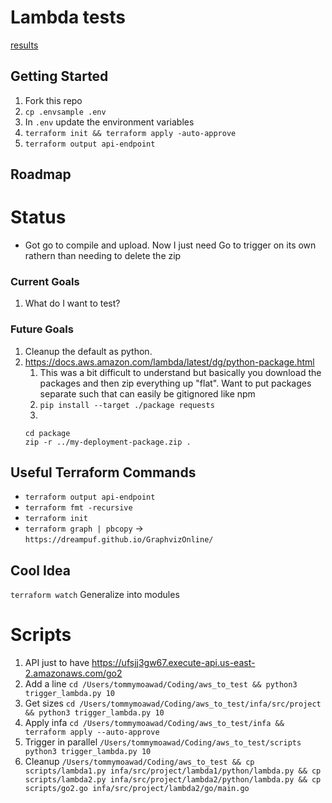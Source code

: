 # Lambda tests

[results](https://docs.google.com/spreadsheets/d/1JDyfZowv4baz4-L4gjoERHGiF4njhqyFfTCodCuFZAc/edit?usp=sharing)

## Getting Started

1. Fork this repo
1. `cp .envsample .env`
1. In `.env` update the environment variables
1. `terraform init && terraform apply -auto-approve`
1. `terraform output api-endpoint`

## Roadmap

# Status

- Got go to compile and upload. Now I just need Go to trigger on its own rathern than needing to delete the zip

### Current Goals

1. What do I want to test?

### Future Goals

1. Cleanup the default as python.
1. https://docs.aws.amazon.com/lambda/latest/dg/python-package.html
   1. This was a bit difficult to understand but basically you download the packages and then zip everything up "flat". Want to put packages separate such that can easily be gitignored like npm
   1. `pip install --target ./package requests`
   1.
   ```
   cd package
   zip -r ../my-deployment-package.zip .
   ```

## Useful Terraform Commands

- `terraform output api-endpoint`
- `terraform fmt -recursive`
- `terraform init`
- `terraform graph | pbcopy` -> `https://dreampuf.github.io/GraphvizOnline/`

## Cool Idea

`terraform watch`
Generalize into modules

# Scripts

1. API just to have https://ufsjj3gw67.execute-api.us-east-2.amazonaws.com/go2
1. Add a line `cd /Users/tommymoawad/Coding/aws_to_test && python3 trigger_lambda.py 10`
1. Get sizes `cd /Users/tommymoawad/Coding/aws_to_test/infa/src/project && python3 trigger_lambda.py 10`
1. Apply infa `cd /Users/tommymoawad/Coding/aws_to_test/infa && terraform apply --auto-approve`
1. Trigger in parallel `/Users/tommymoawad/Coding/aws_to_test/scripts python3 trigger_lambda.py 10`
1. Cleanup `/Users/tommymoawad/Coding/aws_to_test && cp scripts/lambda1.py infa/src/project/lambda1/python/lambda.py && cp scripts/lambda2.py infa/src/project/lambda2/python/lambda.py && cp scripts/go2.go infa/src/project/lambda2/go/main.go`
